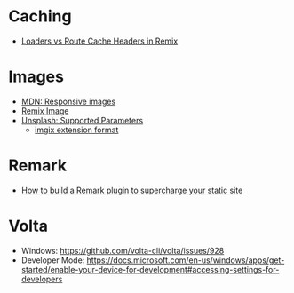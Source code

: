 # Caching

- [Loaders vs Route Cache Headers in Remix](https://sergiodxa.com/articles/loader-vs-route-cache-headers-in-remix)

# Images

- [MDN: Responsive images](https://developer.mozilla.org/en-US/docs/Learn/HTML/Multimedia_and_embedding/Responsive_images)
- [Remix Image](https://remix-image.mcfarl.in/)
- [Unsplash: Supported Parameters](https://unsplash.com/documentation#supported-parameters)
  - [imgix extension format](https://docs.imgix.com/apis/rendering/format/fm)

# Remark

- [How to build a Remark plugin to supercharge your static site](https://swizec.com/blog/how-to-build-a-remark-plugin-to-supercharge-your-static-site/)

# Volta

- Windows: https://github.com/volta-cli/volta/issues/928
- Developer Mode: https://docs.microsoft.com/en-us/windows/apps/get-started/enable-your-device-for-development#accessing-settings-for-developers